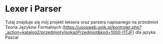 # Lexer i Parser

Tutaj znajduje się mój projekt leksera oraz parsera napisanego na przedmiot Teoria Języków Formalnych (https://usosweb.umk.pl/kontroler.php?_action=katalog2/przedmioty/pokazPrzedmiot&kod=1000-I1TJF) dla języka Pascal
